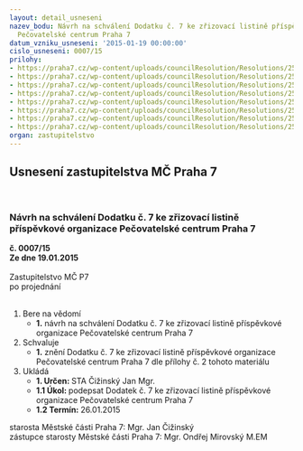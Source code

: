 ```yaml
---
layout: detail_usneseni
nazev_bodu: Návrh na schválení Dodatku č. 7 ke zřizovací listině příspěvkové organizace
  Pečovatelské centrum Praha 7
datum_vzniku_usneseni: '2015-01-19 00:00:00'
cislo_usneseni: 0007/15
prilohy:
- https://praha7.cz/wp-content/uploads/councilResolution/Resolutions/25588/1-15-usnesen%c3%ad_rm%c4%8d.doc
- https://praha7.cz/wp-content/uploads/councilResolution/Resolutions/25588/1-15-dodatek_%c4%8d._7.doc
- https://praha7.cz/wp-content/uploads/councilResolution/Resolutions/25588/1-15-pcp7_%c5%be%c3%a1dost_o_zm%c4%9bnu_zl0001.pdf
- https://praha7.cz/wp-content/uploads/councilResolution/Resolutions/25588/1-15-doporu%c4%8den%c3%ad_mhmp.pdf
- https://praha7.cz/wp-content/uploads/councilResolution/Resolutions/25588/1-15-rozhodnuti_komise_o_pouziti_cl_106_odst_2_smlouvy_o_fungovani_eu[1].pdf
- https://praha7.cz/wp-content/uploads/councilResolution/Resolutions/25588/1-15-zl_v%c4%8d._dodatk%c5%af_1-4.doc
- https://praha7.cz/wp-content/uploads/councilResolution/Resolutions/25588/1-15-zl_dod._%c4%8d._5.doc
- https://praha7.cz/wp-content/uploads/councilResolution/Resolutions/25588/1-15-zl_dodatek_%c4%8d._6.pdf
organ: zastupitelstvo
---
```

<div id="ucUsn_pList" class="usn">
	<span><h2>Usnesení zastupitelstva MČ Praha 7 </h2>
<br></span><div class="standBody">
<span><h3>Návrh na schválení Dodatku č. 7 ke zřizovací listině příspěvkové organizace Pečovatelské centrum Praha 7</h3></span><div class="center">
		<strong>č. 0007/15</strong><br>
	</div>
<div class="center">
		<strong>Ze dne 19.01.2015</strong><br><br>
	</div>Zastupitelstvo MČ P7<br> po projednání<br><br><ol>
<li>Bere na vědomí<ul><li>
<strong>1.</strong> návrh na schválení Dodatku č. 7 ke zřizovací listině příspěvkové organizace Pečovatelské centrum Praha 7</li></ul>
</li>
<li>Schvaluje<ul><li>
<strong>1.</strong> znění Dodatku č. 7 ke zřizovací listině příspěvkové organizace Pečovatelské centrum Praha 7 dle přílohy č. 2 tohoto materiálu</li></ul>
</li>
<li>Ukládá<ul>
<li>
<strong>1. Určen: </strong>STA Čižinský Jan Mgr.</li>
<li>
<strong>1.1 Úkol: </strong>podepsat Dodatek č. 7 ke zřizovací listině příspěvkové organizace Pečovatelské centrum Praha 7</li>
<li>
<strong>1.2 Termín: </strong>26.01.2015</li>
</ul>
</li>
</ol>starosta Městské části Praha 7: Mgr. Jan Čižinský<br>zástupce starosty Městské části Praha 7: Mgr. Ondřej Mirovský M.EM
</div>
</div>